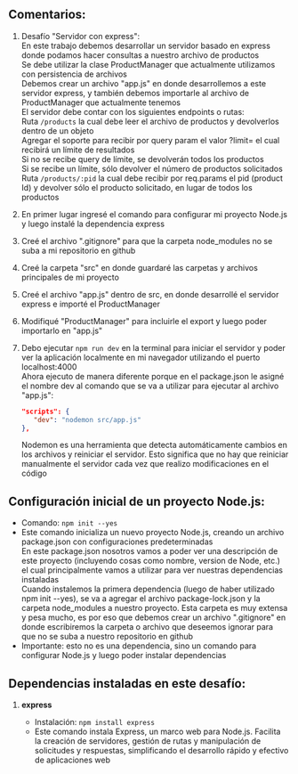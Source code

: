 ## Comentarios:

1. Desafío "Servidor con express": <br>
   En este trabajo debemos desarrollar un servidor basado en express donde podamos hacer consultas a nuestro archivo de productos <br>
   Se debe utilizar la clase ProductManager que actualmente utilizamos con persistencia de archivos <br>
   Debemos crear un archivo "app.js" en donde desarrollemos a este servidor express, y también debemos importarle al archivo de ProductManager que actualmente tenemos <br>
   El servidor debe contar con los siguientes endpoints o rutas: <br>
   Ruta `/products` la cual debe leer el archivo de productos y devolverlos dentro de un objeto <br>
   Agregar el soporte para recibir por query param el valor ?limit= el cual recibirá un límite de resultados <br>
   Si no se recibe query de límite, se devolverán todos los productos <br>
   Si se recibe un límite, sólo devolver el número de productos solicitados <br>
   Ruta `/products/:pid` la cual debe recibir por req.params el pid (product Id) y devolver sólo el producto solicitado, en lugar de todos los productos
2. En primer lugar ingresé el comando para configurar mi proyecto Node.js y luego instalé la dependencia express
3. Creé el archivo ".gitignore" para que la carpeta node_modules no se suba a mi repositorio en github
4. Creé la carpeta "src" en donde guardaré las carpetas y archivos principales de mi proyecto
5. Creé el archivo "app.js" dentro de src, en donde desarrollé el servidor express e importé el ProductManager
6. Modifiqué "ProductManager" para incluirle el export y luego poder importarlo en "app.js"
7. Debo ejecutar `npm run dev` en la terminal para iniciar el servidor y poder ver la aplicación localmente en mi navegador utilizando el puerto localhost:4000 <br>
   Ahora ejecuto de manera diferente porque en el package.json le asigné el nombre dev al comando que se va a utilizar para ejecutar al archivo "app.js": <br>
   
   ```json
   "scripts": {
      "dev": "nodemon src/app.js"
   },
   ```

   Nodemon es una herramienta que detecta automáticamente cambios en los archivos y reiniciar el servidor. Esto significa que no hay que reiniciar manualmente el servidor cada vez que realizo modificaciones en el código




## Configuración inicial de un proyecto Node.js:

- Comando: `npm init --yes`
- Este comando inicializa un nuevo proyecto Node.js, creando un archivo package.json con configuraciones predeterminadas <br>
   En este package.json nosotros vamos a poder ver una descripción de este proyecto (incluyendo cosas como nombre, version de Node, etc.) el cual principalmente vamos a utilizar para ver nuestras dependencias instaladas <br>
   Cuando instalemos la primera dependencia (luego de haber utilizado npm init --yes), se va a agregar el archivo package-lock.json y la carpeta node_modules a nuestro proyecto. Esta carpeta es muy extensa y pesa mucho, es por eso que debemos crear un archivo ".gitignore" en donde escribiremos la carpeta o archivo que deseemos ignorar para que no se suba a nuestro repositorio en github <br>
- Importante: esto no es una dependencia, sino un comando para configurar Node.js y luego poder instalar dependencias



## Dependencias instaladas en este desafío:

1. **express**

   - Instalación: `npm install express`
   - Este comando instala Express, un marco web para Node.js. Facilita la creación de servidores, gestión de rutas y manipulación de solicitudes y respuestas, simplificando el desarrollo rápido y efectivo de aplicaciones web